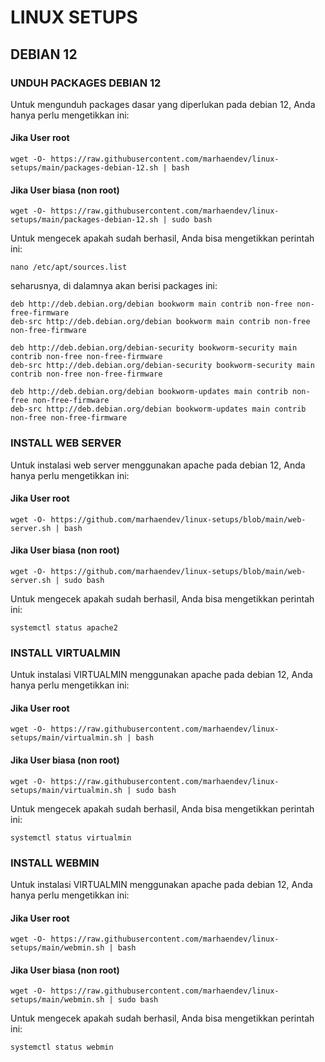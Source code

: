 # LINUX SETUPS

## DEBIAN 12
### UNDUH PACKAGES DEBIAN 12
Untuk mengunduh packages dasar yang diperlukan pada debian 12, Anda hanya perlu mengetikkan ini:
#### Jika User root
```
wget -O- https://raw.githubusercontent.com/marhaendev/linux-setups/main/packages-debian-12.sh | bash
```
#### Jika User biasa (non root)
```
wget -O- https://raw.githubusercontent.com/marhaendev/linux-setups/main/packages-debian-12.sh | sudo bash
```
Untuk mengecek apakah sudah berhasil, Anda bisa mengetikkan perintah ini:
```
nano /etc/apt/sources.list
```
seharusnya, di dalamnya akan berisi packages ini:
```
deb http://deb.debian.org/debian bookworm main contrib non-free non-free-firmware
deb-src http://deb.debian.org/debian bookworm main contrib non-free non-free-firmware

deb http://deb.debian.org/debian-security bookworm-security main contrib non-free non-free-firmware
deb-src http://deb.debian.org/debian-security bookworm-security main contrib non-free non-free-firmware

deb http://deb.debian.org/debian bookworm-updates main contrib non-free non-free-firmware
deb-src http://deb.debian.org/debian bookworm-updates main contrib non-free non-free-firmware
```


### INSTALL WEB SERVER
Untuk instalasi web server menggunakan apache pada debian 12, Anda hanya perlu mengetikkan ini:
#### Jika User root
```
wget -O- https://github.com/marhaendev/linux-setups/blob/main/web-server.sh | bash
```
#### Jika User biasa (non root)
```
wget -O- https://github.com/marhaendev/linux-setups/blob/main/web-server.sh | sudo bash
```
Untuk mengecek apakah sudah berhasil, Anda bisa mengetikkan perintah ini:
```
systemctl status apache2
```

### INSTALL VIRTUALMIN
Untuk instalasi VIRTUALMIN menggunakan apache pada debian 12, Anda hanya perlu mengetikkan ini:
#### Jika User root
```
wget -O- https://raw.githubusercontent.com/marhaendev/linux-setups/main/virtualmin.sh | bash
```
#### Jika User biasa (non root)
```
wget -O- https://raw.githubusercontent.com/marhaendev/linux-setups/main/virtualmin.sh | sudo bash
```
Untuk mengecek apakah sudah berhasil, Anda bisa mengetikkan perintah ini:
```
systemctl status virtualmin
```

### INSTALL WEBMIN
Untuk instalasi VIRTUALMIN menggunakan apache pada debian 12, Anda hanya perlu mengetikkan ini:
#### Jika User root
```
wget -O- https://raw.githubusercontent.com/marhaendev/linux-setups/main/webmin.sh | bash
```
#### Jika User biasa (non root)
```
wget -O- https://raw.githubusercontent.com/marhaendev/linux-setups/main/webmin.sh | sudo bash
```
Untuk mengecek apakah sudah berhasil, Anda bisa mengetikkan perintah ini:
```
systemctl status webmin
```



